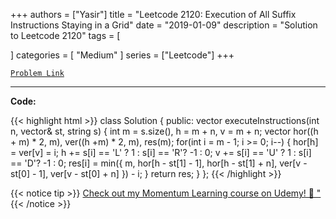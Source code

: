 
+++
authors = ["Yasir"]
title = "Leetcode 2120: Execution of All Suffix Instructions Staying in a Grid"
date = "2019-01-09"
description = "Solution to Leetcode 2120"
tags = [
    
]
categories = [
    "Medium"
]
series = ["Leetcode"]
+++



[`Problem Link`](https://leetcode.com/problems/execution-of-all-suffix-instructions-staying-in-a-grid/description/)

---

**Code:**

{{< highlight html >}}
class Solution {
public:
    vector<int> executeInstructions(int n, vector<int>& st, string s) {
        int m = s.size(), h = m + n, v = m + n;
        vector<int> hor((h + m) * 2, m), ver((h +m) * 2, m), res(m);
        for(int i = m - 1; i >= 0; i--) {
            hor[h] = ver[v] = i;
            h += s[i] == 'L' ? 1 : s[i] == 'R'? -1 : 0;
            v += s[i] == 'U' ? 1 : s[i] == 'D'? -1 : 0;
            res[i] = min({  m, hor[h - st[1] - 1], hor[h - st[1] + n],
                               ver[v - st[0] - 1], ver[v - st[0] + n]  }) - i;
        }
        return res;
    }
};
{{< /highlight >}}


{{< notice tip >}}
[Check out my Momentum Learning course on Udemy! 🚀 "](https://www.udemy.com/course/blind-75-the-data-structures-and-algorithms-essentials/)
{{< /notice >}}

